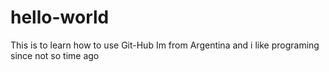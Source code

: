 # hello-world
This is to learn how to use Git-Hub
Im from Argentina and i like programing since not so time ago

